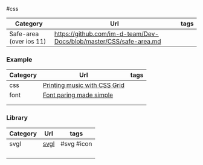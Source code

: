 #css

| Category                | Url                                                                | tags |
| ----------------------- | ------------------------------------------------------------------ | ---- |
| Safe-area (over ios 11) | https://github.com/im-d-team/Dev-Docs/blob/master/CSS/safe-area.md |      |

### Example

| Category | Url                                                                                                                                                                                                                                                              | tags |
| -------- | ---------------------------------------------------------------------------------------------------------------------------------------------------------------------------------------------------------------------------------------------------------------- | ---- |
| css      | [Printing music with CSS Grid](https://cruncher.ch/blog/printing-music-with-css-grid/?utm_source=Nomad+Academy&utm_campaign=b4bd84caf3-EMAIL_CAMPAIGN_2024_05_10&utm_medium=email&utm_term=0_4313d957c9-b4bd84caf3-44426281&mc_cid=b4bd84caf3&mc_eid=73347ff36e) |      |
| font     | [Font paring made simple](https://fontjoy.com/?utm_source=Nomad+Academy&utm_campaign=d77ff4c715-EMAIL_CAMPAIGN_2024_06_07&utm_medium=email&utm_term=0_4313d957c9-d77ff4c715-44426281&mc_cid=d77ff4c715&mc_eid=73347ff36e)                                        |      |
|          |                                                                                                                                                                                                                                                                  |      |
|          |                                                                                                                                                                                                                                                                  |      |

### Library

| Category | Url                      | tags       |
| -------- | ------------------------ | ---------- |
| svgl     | [svgl](https://svgl.app) | #svg #icon |
|          |                          |            |
|          |                          |            |
|          |                          |            |
|          |                          |            |
